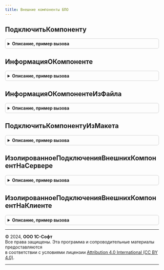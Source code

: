 ```yaml
---
title: Внешние компоненты БПО
---
```



## ПодключитьКомпоненту
<details style="margin: 1em 0; padding: 0.5em; border: 1px solid #ccc; border-radius: 6px;">

<summary style="font-weight: bold; cursor: pointer;">Описание, пример вызова</summary>

```bsl

// Подключает на сервере 1С:Предприятия внешнюю компоненту из хранилища внешних компонент,
// выполненную по технологии Native API или COM.
// В модели сервиса разрешено только подключение общих внешних компонент, одобренных администратором сервиса.
//
// Параметры:
//  ИмяОбъекта - Строка - идентификатор объекта внешней компоненты.
//  ПолноеИмяМакета - Строка - имя макет где содержится компонента.
//
// Возвращаемое значение:
//  ОбъектВнешнейКомпоненты - экземпляр объекта внешней компоненты;
//
Функция ПодключитьКомпоненту(Знач ИмяОбъекта, Знач ПолноеИмяМакета) Экспорт
```

Пример вызова
```bsl
Результат = ВнешниеКомпонентыБПО.ПодключитьКомпоненту(ИмяОбъекта, ПолноеИмяМакета) 
```
</details>

## ИнформацияОКомпоненте
<details style="margin: 1em 0; padding: 0.5em; border: 1px solid #ccc; border-radius: 6px;">

<summary style="font-weight: bold; cursor: pointer;">Описание, пример вызова</summary>

```bsl

// Информация о внешней компоненте по идентификатору и версии.
//
// Параметры:
//  Идентификатор - Строка - идентификатор объекта внешней компоненты.
//  Версия - Строка - версия компоненты.
//
// Возвращаемое значение:
//  Структура:
//      * Существует - Булево - признак отсутствия компоненты.
//      * ДоступноРедактирование - Булево - признак того, что компоненту может изменить администратор области.
//      * ОписаниеОшибки - Строка - краткое описание ошибки.
//      * Идентификатор - Строка - идентификатор объекта внешней компоненты.
//      * Версия - Строка - версия компоненты.
//      * Наименование - Строка - наименование и краткая информация о компоненте.
//
Функция ИнформацияОКомпоненте(Идентификатор, Версия = Неопределено) Экспорт
```

Пример вызова
```bsl
Результат = ВнешниеКомпонентыБПО.ИнформацияОКомпоненте(Идентификатор, Версия);
```
</details>

## ИнформацияОКомпонентеИзФайла
<details style="margin: 1em 0; padding: 0.5em; border: 1px solid #ccc; border-radius: 6px;">

<summary style="font-weight: bold; cursor: pointer;">Описание, пример вызова</summary>

```bsl

// Возвращает информацию о компоненте из файла внешней компоненты.
//
// Параметры:
//  ДвоичныеДанные - ДвоичныеДанные - двоичные данные файла компоненты.
//  ВыполнятьРазборИнфоФайла - Булево - требуется ли дополнительно анализировать
//          данные файла INFO.XML, если он есть.
//  ПараметрыПоискаДополнительнойИнформации - см. ВнешниеКомпонентыБПОКлиент.ПараметрыЗагрузки.
//
// Возвращаемое значение:
//  Структура:
//      * Разобрано - Булево - Истина, если информация о компоненте успешно извлечена.
//      * Реквизиты - см. РеквизитыКомпоненты
//      * ДвоичныеДанные - Неопределено, ДвоичныеДанные - выгрузка файла компоненты.
//      * ДополнительнаяИнформация - Соответствие из КлючИЗначение - информация, полученная по переданным параметрам поиска.
//      * ОписаниеОшибки - Строка - текст ошибки в случае, если Разобрано = Ложь.
//
Функция ИнформацияОКомпонентеИзФайла(ДвоичныеДанные, ВыполнятьРазборИнфоФайла = Истина, Экспорт
```

Пример вызова
```bsl
Результат = ВнешниеКомпонентыБПО.ИнформацияОКомпонентеИзФайла(ДвоичныеДанные, ВыполнятьРазборИнфоФайла, );
```
</details>

## ПодключитьКомпонентуИзМакета
<details style="margin: 1em 0; padding: 0.5em; border: 1px solid #ccc; border-radius: 6px;">

<summary style="font-weight: bold; cursor: pointer;">Описание, пример вызова</summary>

```bsl

// Подключает компоненту, выполненную по технологии Native API и COM.
// Компонента должна храниться в макете конфигурации в виде ZIP-архива.
//
// Параметры:
//  Идентификатор   - Строка - идентификатор объекта внешней компоненты.
//  ПолноеИмяМакета - Строка - полное имя макета конфигурации, хранящего ZIP-архив.
//  Изолированно - ТипПодключенияВнешнейКомпоненты
//
// Возвращаемое значение:
//   Неопределено, ОбъектВнешнейКомпоненты - экземпляр объекта внешней компоненты;
//
Функция ПодключитьКомпонентуИзМакета(Знач Идентификатор, Знач ПолноеИмяМакета, Знач Изолированно = Ложь) Экспорт
```

Пример вызова
```bsl
Результат = ВнешниеКомпонентыБПО.ПодключитьКомпонентуИзМакета(Идентификатор, ПолноеИмяМакета, Изолированно);
```
</details>

## ИзолированноеПодключенияВнешнихКомпонентНаСервере
<details style="margin: 1em 0; padding: 0.5em; border: 1px solid #ccc; border-radius: 6px;">

<summary style="font-weight: bold; cursor: pointer;">Описание, пример вызова</summary>

```bsl

// Изолированное подключения внешних компонент на сервере
// Возвращаемое значение:
//  Булево - Изолированно
//
Функция ИзолированноеПодключенияВнешнихКомпонентНаСервере() Экспорт
```

Пример вызова
```bsl
Результат = ВнешниеКомпонентыБПО.ИзолированноеПодключенияВнешнихКомпонентНаСервере() 
```
</details>

## ИзолированноеПодключенияВнешнихКомпонентНаКлиенте
<details style="margin: 1em 0; padding: 0.5em; border: 1px solid #ccc; border-radius: 6px;">

<summary style="font-weight: bold; cursor: pointer;">Описание, пример вызова</summary>

```bsl

// Изолированное подключения внешних компонент на сервере
// Возвращаемое значение:
//  Булево - Изолированно
//
Функция ИзолированноеПодключенияВнешнихКомпонентНаКлиенте() Экспорт
```

Пример вызова
```bsl
Результат = ВнешниеКомпонентыБПО.ИзолированноеПодключенияВнешнихКомпонентНаКлиенте() 
```
</details>

---

© 2024, **ООО 1С-Софт**  
Все права защищены. Эта программа и сопроводительные материалы предоставляются  
в соответствии с условиями лицензии [Attribution 4.0 International (CC BY 4.0)](https://creativecommons.org/licenses/by/4.0/legalcode).

---
